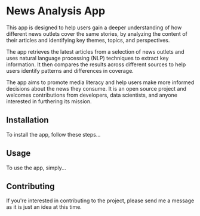 # News Analysis App

This app is designed to help users gain a deeper understanding of how different news outlets cover the same stories, by analyzing the content of their articles and identifying key themes, topics, and perspectives.

The app retrieves the latest articles from a selection of news outlets and uses natural language processing (NLP) techniques to extract key information. It then compares the results across different sources to help users identify patterns and differences in coverage.

The app aims to promote media literacy and help users make more informed decisions about the news they consume. It is an open source project and welcomes contributions from developers, data scientists, and anyone interested in furthering its mission.

## Installation

To install the app, follow these steps...

## Usage

To use the app, simply...

## Contributing

If you're interested in contributing to the project, please send me a message as it is just an idea at this time.
